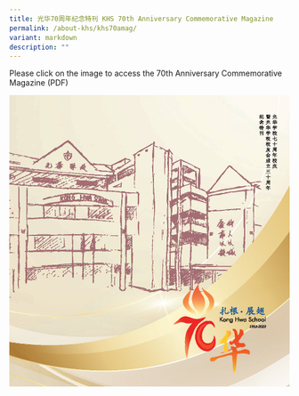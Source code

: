 ```yaml
---
title: 光华70周年纪念特刊 KHS 70th Anniversary Commemorative Magazine
permalink: /about-khs/khs70amag/
variant: markdown
description: ""
---
```

Please click on the image to access the 70th Anniversary Commemorative Magazine (PDF)

[![](/images/KHS_70th_Anniversary_Magazine_Page_001.jpg)](https://drive.google.com/file/d/11Y7-kiiDQknWIUk40-qYJo_mvKd0WUDY/view?usp=sharing)